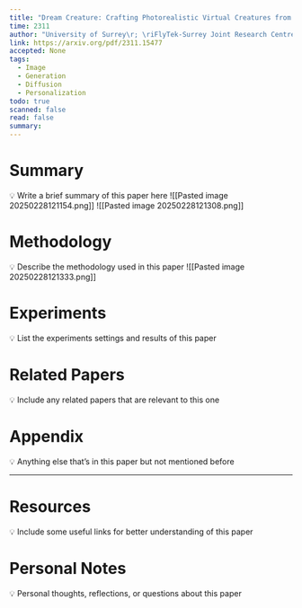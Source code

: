 ```yaml
---
title: "Dream Creature: Crafting Photorealistic Virtual Creatures from Imagination"
time: 2311
author: "University of Surrey\r; \riFlyTek-Surrey Joint Research Centre\r; Surrey Institute for People-Centred AI"
link: https://arxiv.org/pdf/2311.15477
accepted: None
tags:
  - Image
  - Generation
  - Diffusion
  - Personalization
todo: true
scanned: false
read: false
summary:
---
```

# Summary
💡 Write a brief summary of this paper here
![[Pasted image 20250228121154.png]]
![[Pasted image 20250228121308.png]]
# Methodology
💡 Describe the methodology used in this paper
![[Pasted image 20250228121333.png]]
# Experiments
💡 List the experiments settings and results of this paper

# Related Papers
💡 Include any related papers that are relevant to this one

# Appendix
💡 Anything else that’s in this paper but not mentioned before

---
# Resources
💡 Include some useful links for better understanding of this paper

# Personal Notes
💡 Personal thoughts, reflections, or questions about this paper
